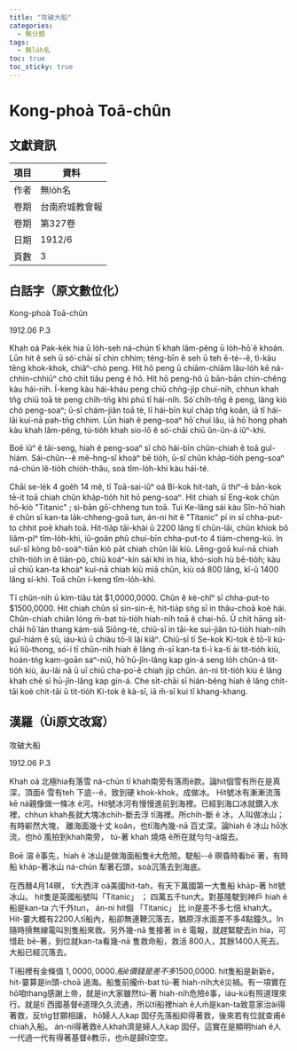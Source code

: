 ```yaml
---
title: "攻破大船"
categories:
  - 無分類
tags:
  - 無lo̍h名
toc: true
toc_sticky: true
---
```


# Kong-phoà Toā-chûn

## 文獻資訊

| 項目 | 資料 |
|---|---|
| 作者 | 無lo̍h名 |
| 卷期 | 台南府城教會報 |
| 卷期 | 第327卷 |
| 日期 | 1912/6 |
| 頁數 | 3 |

## 白話字（原文數位化）

Kong-phoà Toā-chûn

1912.06 P.3

Khah oá Pak-ke̍k hia ū lo̍h-seh ná-chún tī khah lâm-pêng ū lo̍h-hō͘ ê khoán. Lūn hit ê seh ū só͘-chāi sī chin chhim; téng-bīn ê seh ū teh ē-té--ê, tì-kàu tēng khok-khok, chiâⁿ-chò peng. Hit hō peng ū chiām-chiām lâu-lo̍h kē ná-chhin-chhiūⁿ chò chi̍t tiâu peng ê hô. Hit hō peng-hô ū bān-bān chìn-chêng kàu hái-ni̍h. Í-keng kàu hái-kháu peng chiū chǹg-ji̍p chuí-ni̍h, chhun khah tn̂g chiū toā tè peng chi̍h-tn̄g khì phú tī hái-ni̍h. Só͘ chi̍h-tn̄g ê peng, lâng kiò chò peng-soaⁿ; ū-sî chám-jiân toā tè, lī hái-bīn kuí cha̍p tn̄g koân, iā tī hái-lāi kuí-nā pah-tn̄g chhim. Lūn hiah ê peng-soaⁿ hō͘ chuí lâu, iā hō͘ hong phah kàu khah lâm-pêng, tú-tio̍h khah sio-lō ê só͘-chāi chiū ûn-ûn-á iûⁿ-khì.

Boē iûⁿ ê tāi-seng, hiah ê peng-soaⁿ sī chò hái-bīn chûn-chiah ê toā guî-hiám. Sái-chûn--ê mê-hng-sî khoàⁿ bē tio̍h, ū-sî chûn kha̍p-tio̍h peng-soaⁿ ná-chún lê-tio̍h chio̍h-thâu, soà tîm-lo̍h-khì kàu hái-té.

Chāi se-le̍k 4 goe̍h 14 mê, tī Toā-sai-iûⁿ oá Bí-kok hit-tah, ū thiⁿ-ē bān-kok tē-it toā chiah chûn kha̍p-tio̍h hit hō peng-soaⁿ. Hit chiah sī Eng-kok chûn hō-kiò "Titanic" ; sì-bān gō͘-chheng tun toā. Tuì Ke-lâng sái kàu Sîn-hō͘ hiah ê chûn sī kan-ta la̍k-chheng-goā tun, án-ni hit ê "Titanic" pí in sī chha-put-to chhit poē khah toā. Hit-tia̍p tāi-khài ū 2200 lâng tī chûn-lāi, chûn khiok bô liâm-piⁿ tîm-lo̍h-khì, iû-goân phû chuí-bīn chha-put-to 4 tiám-cheng-kú. In suî-sî kòng bô-soàⁿ-tiān kiò pa̍t chiah chûn lâi kiù. Lēng-goā kuí-nā chiah chih-tio̍h in ê tiān-pò, chiū koáⁿ-kín sái khì in hia, khó-sioh hù bē-tio̍h; kàu uī chiū kan-ta khoàⁿ kuí-nā chiah kiù miā chûn, kiù oá 800 lâng, kî-û 1400 lâng sí-khì. Toā chûn í-keng tîm-lo̍h-khì.

Tī chûn-ni̍h ū kim-tiâu ta̍t $1,0000,0000. Chûn ê kè-chîⁿ sī chha-put-to $1500,0000. Hit chiah chûn sī sin-sin-ê, hit-tia̍p sǹg sī in thâu-choā koè hái. Chûn-chiah chiân lóng m̄-bat tú-tio̍h hiah-ni̍h toā ê chai-hō. Ū chi̍t hāng si̍t-chāi hō͘ lán thang kám-siā Siōng-tè, chiū-sī in tāi-ke sui-jiân tú-tio̍h hiah-ni̍h guî-hiám ê sū, iáu-kú ū chiàu tō-lí lâi kiâⁿ. Chiū-sī tī Se-kok Ki-tok ê tō-lí kú-kú liû-thong, só͘-í tī chûn-ni̍h hiah ê lâng m̄-sī kan-ta tì-ì ka-tī ài tit-tio̍h kiù, hoán-tńg kam-goān saⁿ-niū, hō͘ hū-jîn-lâng kap gín-á seng lo̍h chûn-á tit-tio̍h kiù, āu-lâi nā ū uī chiū cha-po͘-ê chiah ji̍p chûn. án-ni tit-tio̍h kiù ê lâng khah chē sī hū-jîn-lâng kap gín-á. Che si̍t-chāi sī hián-bêng hiah ê lâng chi̍t-tāi koè chi̍t-tāi ū tit-tio̍h Ki-tok ê kà-sī, iā m̄-sī kui tī khang-khang.

## 漢羅（Ùi原文改寫）

攻破大船

1912.06 P.3

Khah oá 北極hia有落雪 ná-chún tī khah南旁有落雨ê款。論hit個雪有所在是真深，頂面ê 雪有teh 下底--ê，致到硬 khok-khok，成做冰。 Hit號冰有漸漸流落kē ná親像做一條冰 ê河。Hit號冰河有慢慢進前到海裡。已經到海口冰就鑽入水裡，chhun khah長就大塊冰chi̍h-斷去浮 tī海裡。所chi̍h-斷 ê 冰，人叫做冰山；有時嶄然大塊， 離海面幾十丈 koân，也tī海內幾-nā 百丈深。論hiah ê 冰山 hō͘水流，也hō͘ 風拍到khah南旁， tú-著 khah 燒烙 ê所在就勻勻-á熔去。

Boē 溶 ê事先，hiah ê 冰山是做海面船隻ê大危險。駛船--ê 暝昏時看bē 著，有時船 kha̍p-著冰山 ná-chún 犁著石頭，soà沉落去到海底。

在西曆4月14暝， tī大西洋 oá美國hit-tah，有天下萬國第一大隻船 kha̍p-著 hit號冰山。 hit隻是英國船號叫「Titanic」 ； 四萬五千tun大。對基隆駛到神戶 hiah ê 船是kan-ta 六千外tun， án-ni hit個 「Titanic」 比 in是差不多七倍 khah大。Hit-霎大概有2200人tī船內，船卻無連鞭沉落去，猶原浮水面差不多4點鐘久。In隨時摃無線電叫別隻船來救。另外幾-nā 隻接著 in ê 電報，就趕緊駛去in hia，可惜赴 bē-著，到位就kan-ta看幾-nā 隻救命船，救活 800人，其餘1400人死去。大船已經沉落去。

Tī船裡有金條值 $1,0000,0000. 船 ê價錢是差不多$1500,0000. hit隻船是新新ê， hit-霎算是in頭-choā 過海。船隻前攏m̄-bat tú-著 hiah-ni̍h大ê災禍。有一項實在hō͘咱thang感謝上帝，就是in大家雖然tú-著 hiah-ni̍h危險ê事，iáu-kú有照道理來行。就是tī 西國基督ê道理久久流通，所以tī船裡hiah ê人m̄是kan-ta致意家治ài得著救，反tńg甘願相讓， hō͘婦人人kap 囡仔先落船抑得著救，後來若有位就查甫ê chiah入船。 án-ni得著救ê人khah濟是婦人人kap 囡仔。這實在是顯明hiah ê人一代過一代有得著基督ê教示，也m̄是歸tī空空。
